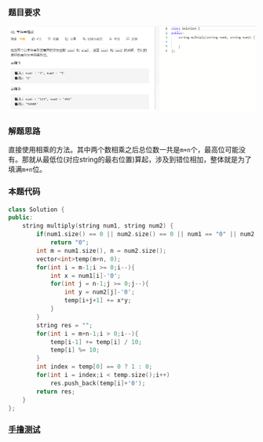 ### 题目要求

![](pic/43.png)

### 解题思路

直接使用相乘的方法。其中两个数相乘之后总位数一共是`m+n`个，最高位可能没有。那就从最低位(对应string的最右位置)算起，涉及到错位相加，整体就是为了填满`m+n`位。

### 本题代码

```c++
class Solution {
public:
    string multiply(string num1, string num2) {
        if(num1.size() == 0 || num2.size() == 0 || num1 == "0" || num2 == "0")
            return "0";
        int m = num1.size(), n = num2.size();
        vector<int>temp(m+n, 0);
        for(int i = m-1;i >= 0;i--){
            int x = num1[i]-'0';
            for(int j = n-1;j >= 0;j--){
                int y = num2[j]-'0';
                temp[i+j+1] += x*y;
            }
        }
        string res = "";
        for(int i = m+n-1;i > 0;i--){
            temp[i-1] += temp[i] / 10;
            temp[i] %= 10; 
        }
        int index = temp[0] == 0 ? 1 : 0;
        for(int i = index;i < temp.size();i++)
            res.push_back(temp[i]+'0');
        return res;
    }
};
```

### [手撸测试](https://leetcode-cn.com/problems/multiply-strings/)  

